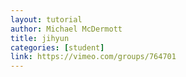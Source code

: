 ```yaml
---
layout: tutorial
author: Michael McDermott
title: jihyun
categories: [student]
link: https://vimeo.com/groups/764701
---
```

